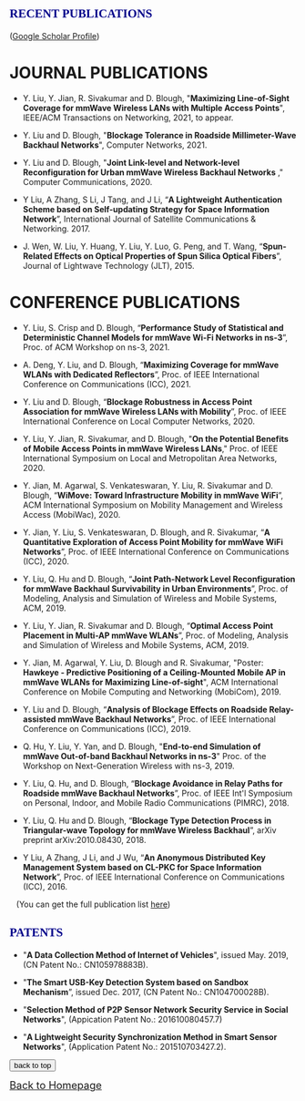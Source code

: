 
## <span id="j7"><font color='darkblue' face="Georgia">RECENT PUBLICATIONS</font></span>
 ([Google Scholar Profile](https://scholar.google.com/citations?user=B0m2kgQAAAAJ&hl=en))
 
# JOURNAL PUBLICATIONS 
 
* Y. Liu, Y. Jian, R. Sivakumar and D. Blough, "**Maximizing Line-of-Sight Coverage for mmWave Wireless LANs with Multiple Access Points**", IEEE/ACM Transactions on Networking, 2021, to appear.
 
* Y. Liu and D. Blough, "**Blockage Tolerance in Roadside Millimeter-Wave Backhaul Networks**", Computer Networks, 2021.

* Y. Liu and D. Blough, "**Joint Link-level and Network-level Reconfiguration for Urban mmWave Wireless Backhaul Networks** ," Computer Communications, 2020.

* Y Liu, A Zhang, S Li, J Tang, and J Li, “**A Lightweight Authentication Scheme based on Self-updating Strategy for Space Information Network**”, International Journal of Satellite Communications & Networking. 2017.

* J. Wen, W. Liu, Y. Huang, Y. Liu, Y. Luo, G. Peng, and T. Wang, “**Spun-Related Effects on Optical Properties of Spun Silica Optical Fibers**”, Journal of Lightwave Technology (JLT), 2015.

# CONFERENCE PUBLICATIONS 

* Y. Liu, S. Crisp and D. Blough, “**Performance Study of Statistical and Deterministic Channel Models for mmWave Wi-Fi Networks in ns-3**”, Proc. of ACM Workshop on ns-3, 2021.

* A. Deng, Y. Liu, and D. Blough, “**Maximizing Coverage for mmWave WLANs with Dedicated Reflectors**”, Proc. of IEEE International Conference on Communications (ICC), 2021.

*	Y. Liu and D. Blough, “**Blockage Robustness in Access Point Association for mmWave Wireless LANs with Mobility**”, Proc. of IEEE International Conference on Local Computer Networks, 2020.

*	Y. Liu, Y. Jian, R. Sivakumar, and D. Blough, "**On the Potential Benefits of Mobile Access Points in mmWave Wireless LANs**," Proc. of IEEE International Symposium on Local and Metropolitan Area Networks, 2020.

*	Y. Jian, M. Agarwal, S. Venkateswaran, Y. Liu, R. Sivakumar and D. Blough, “**WiMove: Toward Infrastructure Mobility in mmWave WiFi**”, ACM International Symposium on Mobility Management and Wireless Access (MobiWac), 2020.

*	Y. Jian, Y. Liu, S. Venkateswaran, D. Blough, and R. Sivakumar, “**A Quantitative Exploration of Access Point Mobility for mmWave WiFi Networks**”, Proc. of IEEE International Conference on Communications (ICC), 2020.

* Y. Liu, Q. Hu and D. Blough, “**Joint Path-Network Level Reconfiguration for mmWave Backhaul Survivability in Urban Environments**”, Proc. of Modeling, Analysis and Simulation of Wireless and Mobile Systems, ACM, 2019.

* Y. Liu, Y. Jian, R. Sivakumar and D. Blough, “**Optimal Access Point Placement in Multi-AP mmWave WLANs**”, Proc. of Modeling, Analysis and Simulation of Wireless and Mobile Systems, ACM, 2019.


* Y. Jian, M. Agarwal, Y. Liu, D. Blough and R. Sivakumar, "Poster: **Hawkeye - Predictive Positioning of a Ceiling-Mounted Mobile AP in mmWave WLANs for Maximizing Line-of-sight**", ACM International Conference on Mobile Computing and Networking (MobiCom), 2019.

* Y. Liu and D. Blough, “**Analysis of Blockage Effects on Roadside Relay-assisted mmWave Backhaul Networks**”, Proc. of IEEE International Conference on Communications (ICC), 2019.

* Q. Hu, Y. Liu, Y. Yan, and D. Blough, "**End-to-end Simulation of mmWave Out-of-band Backhaul Networks in ns-3**" Proc. of the Workshop on Next-Generation Wireless with ns-3, 2019.

* Y. Liu, Q. Hu, and D. Blough, “**Blockage Avoidance in Relay Paths for Roadside mmWave Backhaul Networks**”, Proc. of IEEE Int'l Symposium on Personal, Indoor, and Mobile Radio Communications (PIMRC), 2018.

* Y. Liu, Q. Hu and D. Blough, “**Blockage Type Detection Process in Triangular-wave Topology for mmWave Wireless Backhaul**”, arXiv preprint arXiv:2010.08430, 2018.


* Y Liu, A Zhang, J Li, and J Wu, “**An Anonymous Distributed Key Management System based on CL-PKC for Space Information Network**”, Proc. of IEEE International Conference on Communications (ICC), 2016.

&nbsp;&nbsp;&nbsp;(You can get the full publication list [here](https://scholar.google.com/citations?user=B0m2kgQAAAAJ&hl=en))

 


## <span id="j8"><font color='darkblue' face="Georgia">PATENTS</font></span>
* "**A Data Collection Method of Internet of Vehicles**", issued May. 2019, (CN Patent No.: CN105978883B).  

* "**The Smart USB-Key Detection System based on Sandbox Mechanism**”, issued Dec. 2017, (CN Patent No.: CN104700028B).

* "**Selection Method of P2P Sensor Network Security Service in Social Networks**", (Appication Patent No.: 201610080457.7)

* "**A Lightweight Security Synchronization Method in Smart Sensor Networks**", (Application Patent No.: 201510703427.2).


<div style="text-align:left">
     <a href="#top"><input type="button" value="back to top" /></a>
</div>

[<u><font size='4'>Back to Homepage</font></u>](https://yuchen-sh.github.io)

  



